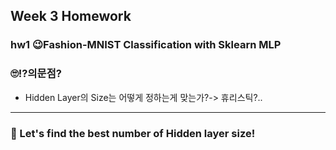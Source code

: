 ## Week 3 Homework 

### hw1 😉Fashion-MNIST Classification with Sklearn MLP

### 🙄⁉의문점?
- Hidden Layer의 Size는 어떻게 정하는게 맞는가?-> 휴리스틱?..



-------


### 🐷 Let's find the best number of Hidden layer size!



